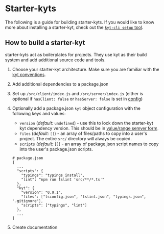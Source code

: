 # Starter-kyts

The following is a guide for building starter-kyts. If you would like to know more about installing a starter-kyt, check out the [`kyt-cli setup` tool](/packages/kyt-cli/README.md).

## How to build a starter-kyt

starter-kyts act as boilerplates for projects. They use kyt as their build system and add additional source code and tools.

1. Choose your starter-kyt architecture. Make sure you are familiar with the [kyt conventions](/docs/conventions.md).

2. Add additional dependencies to a package.json

3. Set up `/src/client/index.js` and `/src/server/index.js` (either is optional if `hasClient: false` or `hasServer: false` is set in [config](/docs/kytConfig.md))

4. Optionally add a package.json `kyt` object configuration with the following keys and values:

   - `version` (_default:_ `undefined`) - use this to lock down the starter-kyt kyt dependency version. This should be in [value/range semver form](https://github.com/npm/node-semver#versions).
   - `files` (_default:_ `[]`) - an array of files/paths to copy into a user's project. The entire `src/` directory will always be copied.
   - `scripts` (_default:_ `[]`) - an array of package.json script names to copy into the user's package.json scripts.

   ```
   # package.json
   {
     ...
     "scripts": {
       "typings": "typings install",
       "lint": "npm run tslint 'src/**/*.ts'"
     },
     "kyt": {
       "version": "0.0.1",
       "files": ["tsconfig.json", "tslint.json", "typings.json", ".gitignore"],
       "scripts": ["typings", "lint"]
     },
     ...
   }
   ```

5. Create documentation

